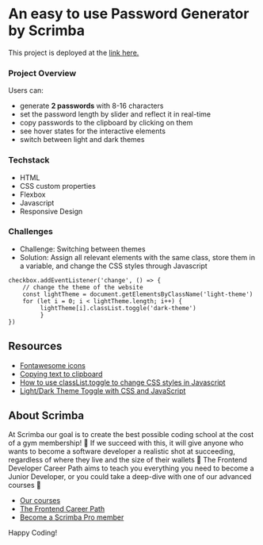 # An easy to use Password Generator by Scrimba

This project is deployed at the [link here.](https://passwordgeneratorbymtdt.netlify.app/)

### Project Overview

Users can:
- generate **2 passwords** with 8-16 characters
- set the password length by slider and reflect it in real-time
- copy passwords to the clipboard by clicking on them
- see hover states for the interactive elements
- switch between light and dark themes

### Techstack

- HTML
- CSS custom properties
- Flexbox
- Javascript
- Responsive Design

### Challenges

- Challenge: Switching between themes
- Solution: Assign all relevant elements with the same class, store them in a variable, and change the CSS styles through Javascript

```
checkbox.addEventListener('change', () => {
    // change the theme of the website
    const lightTheme = document.getElementsByClassName('light-theme')
    for (let i = 0; i < lightTheme.length; i++) {
         lightTheme[i].classList.toggle('dark-theme')
         }
})
```

## Resources
- [Fontawesome icons](https://fontawesome.com/)
- [Copying text to clipboard](https://stackabuse.com/how-to-copy-to-clipboard-in-javascript-with-the-clipboard-api/)
- [How to use classList.toggle to change CSS styles in Javascript](https://stackoverflow.com/questions/73693983/add-button-to-switch-between-light-and-dark-mode-using-two-prefers-color-scheme)
- [Light/Dark Theme Toggle with CSS and JavaScript](https://www.youtube.com/watch?v=xodD0nw2veQ)

## About Scrimba

At Scrimba our goal is to create the best possible coding school at the cost of a gym membership! 💜
If we succeed with this, it will give anyone who wants to become a software developer a realistic shot at succeeding, regardless of where they live and the size of their wallets 🎉
The Frontend Developer Career Path aims to teach you everything you need to become a Junior Developer, or you could take a deep-dive with one of our advanced courses 🚀

- [Our courses](https://scrimba.com/allcourses)
- [The Frontend Career Path](https://scrimba.com/learn/frontend)
- [Become a Scrimba Pro member](https://scrimba.com/pricing)

Happy Coding!
